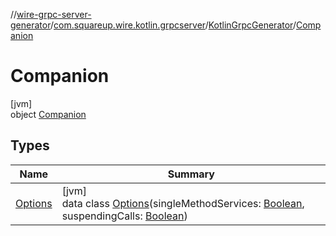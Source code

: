 //[wire-grpc-server-generator](../../../../index.md)/[com.squareup.wire.kotlin.grpcserver](../../index.md)/[KotlinGrpcGenerator](../index.md)/[Companion](index.md)

# Companion

[jvm]\
object [Companion](index.md)

## Types

| Name | Summary |
|---|---|
| [Options](-options/index.md) | [jvm]<br>data class [Options](-options/index.md)(singleMethodServices: [Boolean](https://kotlinlang.org/api/latest/jvm/stdlib/kotlin/-boolean/index.html), suspendingCalls: [Boolean](https://kotlinlang.org/api/latest/jvm/stdlib/kotlin/-boolean/index.html)) |
